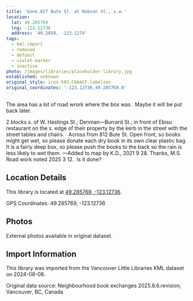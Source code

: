 ```yaml
---
title: 'Gone.827 Bute St. at Robson St., s.w.'
location:
  lat: 49.285769
  lng: -123.12736
  address: '49.2858, -123.1274'
tags:
  - kml-import
  - removed
  - defunct
  - violet-marker
  - inactive
photo: /images/libraries/placeholder-library.jpg
established: unknown
original_style: icon-503-C6A4CF-labelson
original_coordinates: '-123.12736,49.285769,0'
---
```

The area has a lot of road wrork where the box was.  Maybe it will be put back later.  

2 blocks s. of W. Hastings St.; Denman—Burrard St.; in front of Ebisu restaurant on the s. edge of their property by the kerb in the street with the street tables and chairs.  
Across from 812 Bute St.
Open front, so books might get wet, so please donate each dry book in its own clear plastic bag.  
It is a fairly deep box, so please push the books to the back so the rain is less likely to wet them.
—Added to map by K.D., 2021 9 28. Thanks, M.S.
Road work noted 2025 3 12.  Is it done?

## Location Details

This library is located at [49.285769, -123.12736](https://www.google.com/maps?q=49.285769,-123.12736).

GPS Coordinates: 49.285769, -123.12736

## Photos

External photos available in original dataset.

## Import Information

This library was imported from the Vancouver Little Libraries KML dataset on 2024-08-08.

Original data source: Neighbourhood book exchanges 2025.8.6.revision; Vancouver, BC, Canada
